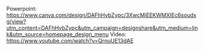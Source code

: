 Powerpoint: https://www.canva.com/design/DAFhHvbZypc/3XwcMiEEKWMXIEc6soudxg/view?utm_content=DAFhHvbZypc&utm_campaign=designshare&utm_medium=link&utm_source=homepage_design_menu
Video: https://www.youtube.com/watch?v=QrnuUE13dAE
